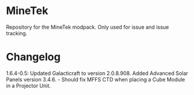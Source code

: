 MineTek
=======

Repository for the MineTek modpack. Only used for issue and issue tracking.

Changelog
=========

1.6.4-0.5: Updated Galacticraft to version 2.0.8.908. Added Advanced Solar Panels version 3.4.6.
           - Should fix MFFS CTD when placing a Cube Module in a Projector Unit.
